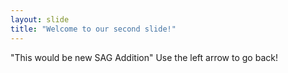 ```yaml
---
layout: slide
title: "Welcome to our second slide!"
---
```

"This would be new SAG Addition"
Use the left arrow to go back!

